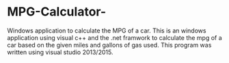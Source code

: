 # MPG-Calculator-
Windows application to calculate the MPG of a car.
This is an windows application using visual c++ and the .net framwork to calculate the mpg of a car based on the given miles and gallons of gas used. This program was written using visual studio 2013/2015.
